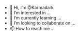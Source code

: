- 👋 Hi, I’m @Karmadark
- 👀 I’m interested in ...
- 🌱 I’m currently learning ...
- 💞️ I’m looking to collaborate on ...
- 📫 How to reach me ...

<!---
Karmadark/Karmadark is a ✨ special ✨ repository because its `README.md` (this file) appears on your GitHub profile.
You can click the Preview link to take a look at your changes.
--->

